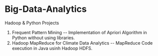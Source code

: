 # Big-Data-Analytics
Hadoop &amp; Python Projects

1) Frequent Pattern Mining -- Implementation of Apriori Algorithm in Python without using libraries.
2) Hadoop MapReduce for Climate Data Analytics -- MapReduce Code execution in Java usinh Hadoop HDFS.
